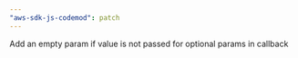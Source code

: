 ```yaml
---
"aws-sdk-js-codemod": patch
---
```


Add an empty param if value is not passed for optional params in callback
